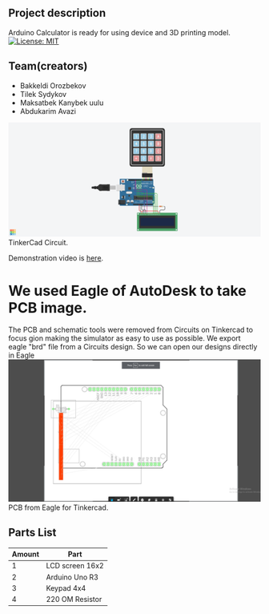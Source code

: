 ## Project description
Arduino Calculator is ready for using device and 3D printing model.
[![License: MIT](https://img.shields.io/badge/License-MIT-yellow.svg)](https://opensource.org/licenses/MIT)
## Team(creators)
* Bakkeldi Orozbekov
* Tilek Sydykov
* Maksatbek Kanybek uulu
* Abdukarim Avazi

![Schematic is here](Images/calculatorTinkercad.png) TinkerCad Circuit.

Demonstration video is [here](https://www.youtube.com/watch?v=KFk2ueBfl3w).

# We used Eagle of AutoDesk to take PCB image.
The PCB and schematic tools were removed from Circuits on Tinkercad to focus gion making the simulator as easy to use as possible. 
We export eagle "brd" file from a Circuits design. So we can open our designs directly in Eagle
![PCB](Images/CalculatorPCB.png) PCB from Eagle for Tinkercad.
## Parts List 
| Amount | Part |
| ------ | ---- |
| 1      | LCD screen 16x2 |
| 2      | Arduino Uno R3 |
| 3      | Keypad 4x4 |
| 4      | 220 OM Resistor|



